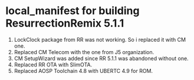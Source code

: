 # local_manifest for building ResurrectionRemix 5.1.1

1. LockClock package from RR was not working. So i replaced it with CM one.
2. Replaced CM Telecom with the one from J5 organization.
3. CM SetupWizard was added since RR 5.1.1 was abandoned without one.
4. Replaced RR OTA with SlimOTA.
5. Replaced AOSP Toolchain 4.8 with UBERTC 4.9 for ROM.
